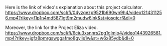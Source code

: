 Here is the link of video's explanation about this project calculator.
https://www.dropbox.com/scl/fi/04yzqezp9521b690wn9h4/video1214311256.mp4?rlkey=f1p1n4md5871gt9m2mudw6lnk&st=iosqtcrf&dl=0


Moreover, the link for the Project Eliza video.
https://www.dropbox.com/scl/fi/6ciu3xsnnrs2pg1glmjo4/video1443926581.mp4?rlkey=jgfz8pmrgswggafmo8gyiis1w&st=w6x85ydb&dl=0
